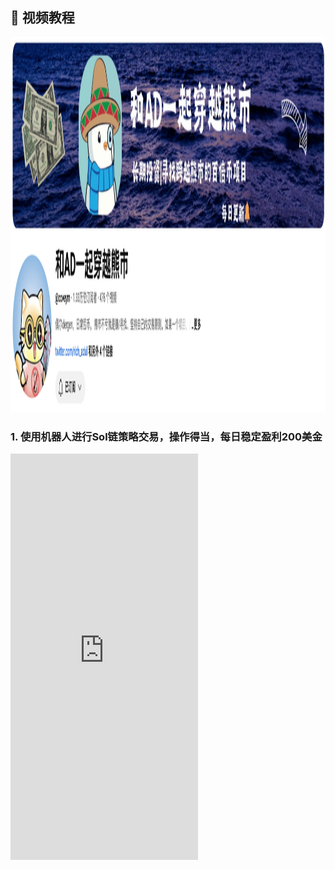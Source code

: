 
##  🎥 视频教程
<img src="https://raw.githubusercontent.com/tpbot-admin/tpbot-admin.github.io/master/images/ad.png"  alt="image-16" style="width:800px;height:600px" />

### 1. 使用机器人进行Sol链策略交易，操作得当，每日稳定盈利200美金

<iframe width="auto" height="650px"  src="https://www.youtube.com/embed/wGcXZBf7F5o?si=Or6h2sfj_9Mu3oAE" title="YouTube video player" frameborder="0" allow="accelerometer; autoplay; clipboard-write; encrypted-media; gyroscope; picture-in-picture; web-share" referrerpolicy="strict-origin-when-cross-origin" allowfullscreen></iframe>